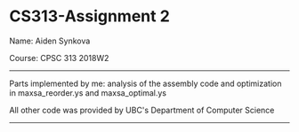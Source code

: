 # CS313-Assignment 2
Name: Aiden Synkova
</p>Course: CPSC 313 2018W2

*************************************************************************
Parts implemented by me: analysis of the assembly code and optimization in maxsa_reorder.ys and maxsa_optimal.ys

All other code was provided by UBC's Department of Computer Science
*************************************************************************
